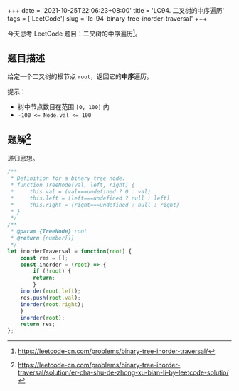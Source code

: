 +++
date = '2021-10-25T22:06:23+08:00'
title = 'LC94. 二叉树的中序遍历'
tags = ['LeetCode']
slug = 'lc-94-binary-tree-inorder-traversal'
+++

今天思考 LeetCode 题目：二叉树的中序遍历[^1]。

## 题目描述

给定一个二叉树的根节点 `root`，返回它的**中序**遍历。

提示：

- 树中节点数目在范围 `[0, 100]` 内
- `-100 <= Node.val <= 100`

## 题解[^2]

递归思想。

```js
/**
 * Definition for a binary tree node.
 * function TreeNode(val, left, right) {
 *     this.val = (val===undefined ? 0 : val)
 *     this.left = (left===undefined ? null : left)
 *     this.right = (right===undefined ? null : right)
 * }
 */
/**
 * @param {TreeNode} root
 * @return {number[]}
 */
let inorderTraversal = function(root) {
    const res = [];
    const inorder = (root) => {
        if (!root) {
	    return;
        }
	inorder(root.left);
	res.push(root.val);
	inorder(root.right);
    }
    inorder(root);
    return res;
};
```

[^1]: https://leetcode-cn.com/problems/binary-tree-inorder-traversal/
[^2]: https://leetcode-cn.com/problems/binary-tree-inorder-traversal/solution/er-cha-shu-de-zhong-xu-bian-li-by-leetcode-solutio/